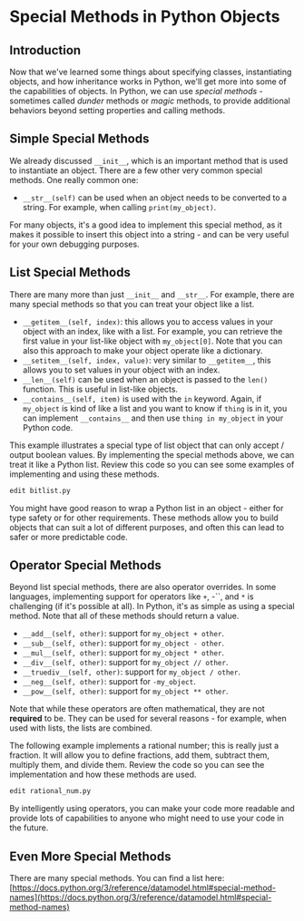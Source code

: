 # Special Methods in Python Objects

## Introduction

Now that we've learned some things about specifying classes, instantiating objects, and how inheritance works in Python, we'll get more into some of the capabilities of objects. In Python, we can use _special methods_ - sometimes called _dunder_ methods or _magic_ methods, to provide additional behaviors beyond setting properties and calling methods.

## Simple Special Methods

We already discussed `__init__`, which is an important method that is used to instantiate an object. There are a few other very common special methods. One really common one:

* `__str__(self)` can be used when an object needs to be converted to a string. For example, when calling `print(my_object)`.

For many objects, it's a good idea to implement this special method, as it makes it possible to insert this object into a string - and can be very useful for your own debugging purposes.


## List Special Methods

There are many more than just `__init__` and `__str__`. For example, there are many special methods so that you can treat your object like a list.

* `__getitem__(self, index)`: this allows you to access values in your object with an index, like with a list. For example, you can retrieve the first value in your list-like object with `my_object[0]`. Note that you can also this approach to make your object operate like a dictionary.
* `__setitem__(self, index, value)`: very similar to `__getitem__`, this allows you to set values in your object with an index. 
* `__len__(self)` can be used when an object is passed to the `len()` function. This is useful in list-like objects.
* `__contains__(self, item)` is used with the `in` keyword. Again, if `my_object` is kind of like a list and you want to know if `thing` is in it, you can implement `__contains__` and then use `thing in my_object` in your Python code.

This example illustrates a special type of list object that can only accept / output boolean values. By implementing the special methods above, we can treat it like a Python list. Review this code so you can see some examples of implementing and using these methods.

```bash
edit bitlist.py
```

You might have good reason to wrap a Python list in an object - either for type safety or for other requirements. These methods allow you to build objects that can suit a lot of different purposes, and often this can lead to safer or more predictable code.


## Operator Special Methods

Beyond list special methods, there are also operator overrides. In some languages, implementing support for operators like `+`, -``, and `*` is challenging (if it's possible at all). In Python, it's as simple as using a special method. Note that all of these methods should return a value.

* `__add__(self, other)`: support for `my_object + other`.
* `__sub__(self, other)`: support for `my_object - other`.
* `__mul__(self, other)`: support for `my_object * other`.
* `__div__(self, other)`: support for `my_object // other`.
* `__truediv__(self, other)`: support for `my_object / other`.
* `__neg__(self, other)`: support for `-my_object`.
* `__pow__(self, other)`: support for `my_object ** other`.

Note that while these operators are often mathematical, they are not **required** to be. They can be used for several reasons - for example, when used with lists, the lists are combined.

The following example implements a rational number; this is really just a fraction. It will allow you to define fractions, add them, subtract them, multiply them, and divide them. Review the code so you can see the implementation and how these methods are used.

```bash
edit rational_num.py
```

By intelligently using operators, you can make your code more readable and provide lots of capabilities to anyone who might need to use your code in the future.


## Even More Special Methods

There are many special methods. You can find a list here: [https://docs.python.org/3/reference/datamodel.html#special-method-names](https://docs.python.org/3/reference/datamodel.html#special-method-names)
